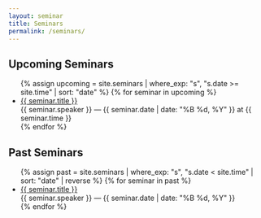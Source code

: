 ```yaml
---
layout: seminar
title: Seminars
permalink: /seminars/
---
```


## Upcoming Seminars

<ul>
  {% assign upcoming = site.seminars | where_exp: "s", "s.date >= site.time" | sort: "date" %}
  {% for seminar in upcoming %}
    <li>
      <a href="{{ seminar.url | relative_url }}">{{ seminar.title }}</a><br/>
      {{ seminar.speaker }} — {{ seminar.date | date: "%B %d, %Y" }} at {{ seminar.time }}
    </li>
  {% endfor %}
</ul>

## Past Seminars

<ul>
  {% assign past = site.seminars | where_exp: "s", "s.date < site.time" | sort: "date" | reverse %}
  {% for seminar in past %}
    <li>
      <a href="{{ seminar.url | relative_url }}">{{ seminar.title }}</a><br/>
      {{ seminar.speaker }} — {{ seminar.date | date: "%B %d, %Y" }}
    </li>
  {% endfor %}
</ul>


